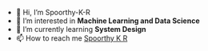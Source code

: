 - 👋 Hi, I’m Spoorthy-K-R
- 👀 I’m interested in **Machine Learning and Data Science**
- 🌱 I’m currently learning **System Design**
- 📫 How to reach me [Spoorthy K R](https://in.linkedin.com/in/spoorthy-k-r-1801)

<!---
Spoorthy-K-R/Spoorthy-K-R is a ✨ special ✨ repository because its `README.md` (this file) appears on your GitHub profile.
You can click the Preview link to take a look at your changes.
--->
